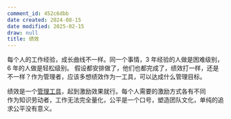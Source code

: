 ```yaml
---
comment_id: 452c6dbb
date created: 2024-08-15
date modified: 2025-02-15
draw: null
title: 绩效
---
```

每个人的工作经验，成长曲线不一样。同一个事情，3 年经验的人做是困难级别，6 年的人做是轻松级别。
假设都安排做了，他们也都完成了，绩效打一样，还是不一样？作为管理者，应该多想绩效作为一工具，可以达成什么管理目标。

绩效是一个[管理工具](管理工具.md)，起到激励效果就行。每个人需要的激励方式各有不同  
作为知识劳动者，工作无法完全量化，公平是一个口号，塑造团队文化，单纯的追求公平没有意义。
